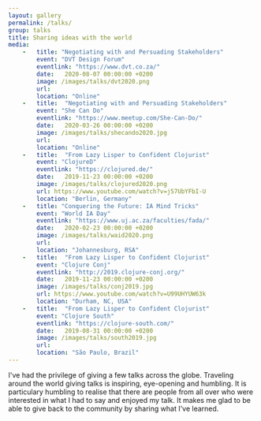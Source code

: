 ```yaml
---
layout: gallery
permalink: /talks/
group: talks
title: Sharing ideas with the world
media:
    -   title: "Negotiating with and Persuading Stakeholders"
        event: "DVT Design Forum"
        eventlink: "https://www.dvt.co.za/"
        date:   2020-08-07 00:00:00 +0200
        image: /images/talks/dvt2020.png
        url: 
        location: "Online"
    -   title:  "Negotiating with and Persuading Stakeholders"
        event: "She Can Do"
        eventlink: "https://www.meetup.com/She-Can-Do/"
        date:   2020-03-26 00:00:00 +0200
        image: /images/talks/shecando2020.jpg
        url: 
        location: "Online"
    -   title:  "From Lazy Lisper to Confident Clojurist"
        event: "ClojureD"
        eventlink: "https://clojured.de/"
        date:   2019-11-23 00:00:00 +0200
        image: /images/talks/clojured2020.png
        url: https://www.youtube.com/watch?v=j57UbYFbI-U
        location: "Berlin, Germany"
    -   title: "Conquering the Future: IA Mind Tricks"
        event: "World IA Day"
        eventlink: "https://www.uj.ac.za/faculties/fada/"
        date:   2020-02-23 00:00:00 +0200
        image: /images/talks/waid2020.png
        url: 
        location: "Johannesburg, RSA"
    -   title:  "From Lazy Lisper to Confident Clojurist"
        event: "Clojure Conj"
        eventlink: "http://2019.clojure-conj.org/"
        date:   2019-11-23 00:00:00 +0200
        image: /images/talks/conj2019.jpg
        url: https://www.youtube.com/watch?v=U99UHYUW63k
        location: "Durham, NC, USA"
    -   title:  "From Lazy Lisper to Confident Clojurist"
        event: "Clojure South"
        eventlink: "https://clojure-south.com/"
        date:   2019-08-31 00:00:00 +0200
        image: /images/talks/south2019.jpg
        url: 
        location: "São Paulo, Brazil"  
---
```


I've had the privilege of giving a few talks across the globe. Traveling around the world giving talks is inspiring, eye-opening and humbling. It is particulary humbling to realise that there are people from all over who were interested in what I had to say and enjoyed my talk. It makes me glad to be able to give back to the community by sharing what I've learned. 